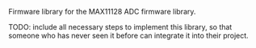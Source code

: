 Firmware library for the MAX11128 ADC firmware library.

TODO: include all necessary steps to implement this library, so that someone who has never seen it before can integrate it into their project.
